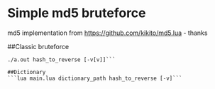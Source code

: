 # Simple md5 bruteforce

md5 implementation from https://github.com/kikito/md5.lua - thanks

##Classic bruteforce
```make
./a.out hash_to_reverse [-v[v]]```

##Dictionary
```lua main.lua dictionary_path hash_to_reverse [-v]```
